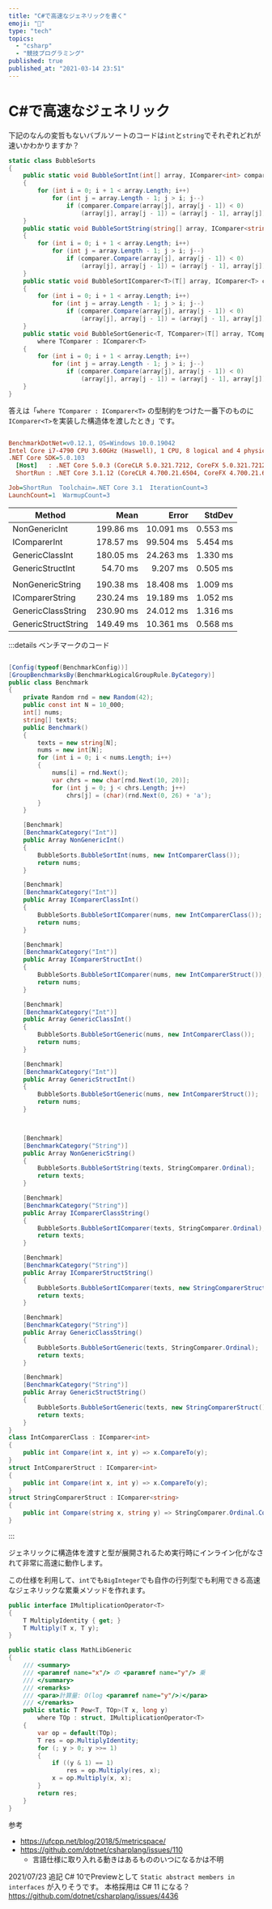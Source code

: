 ```yaml
---
title: "C#で高速なジェネリックを書く"
emoji: "💭"
type: "tech"
topics:
  - "csharp"
  - "競技プログラミング"
published: true
published_at: "2021-03-14 23:51"
---
```


# C#で高速なジェネリック

下記のなんの変哲もないバブルソートのコードは`int`と`string`でそれぞれどれが速いかわかりますか？

```cs
static class BubbleSorts
{
    public static void BubbleSortInt(int[] array, IComparer<int> comparer)
    {
        for (int i = 0; i + 1 < array.Length; i++)
            for (int j = array.Length - 1; j > i; j--)
                if (comparer.Compare(array[j], array[j - 1]) < 0)
                    (array[j], array[j - 1]) = (array[j - 1], array[j]);
    }
    public static void BubbleSortString(string[] array, IComparer<string> comparer)
    {
        for (int i = 0; i + 1 < array.Length; i++)
            for (int j = array.Length - 1; j > i; j--)
                if (comparer.Compare(array[j], array[j - 1]) < 0)
                    (array[j], array[j - 1]) = (array[j - 1], array[j]);
    }
    public static void BubbleSortIComparer<T>(T[] array, IComparer<T> comparer)
    {
        for (int i = 0; i + 1 < array.Length; i++)
            for (int j = array.Length - 1; j > i; j--)
                if (comparer.Compare(array[j], array[j - 1]) < 0)
                    (array[j], array[j - 1]) = (array[j - 1], array[j]);
    }
    public static void BubbleSortGeneric<T, TComparer>(T[] array, TComparer comparer)
        where TComparer : IComparer<T>
    {
        for (int i = 0; i + 1 < array.Length; i++)
            for (int j = array.Length - 1; j > i; j--)
                if (comparer.Compare(array[j], array[j - 1]) < 0)
                    (array[j], array[j - 1]) = (array[j - 1], array[j]);
    }
}
```

答えは「`where TComparer : IComparer<T>` の型制約をつけた一番下のものに`IComparer<T>`を実装した構造体を渡したとき」です。

``` ini

BenchmarkDotNet=v0.12.1, OS=Windows 10.0.19042
Intel Core i7-4790 CPU 3.60GHz (Haswell), 1 CPU, 8 logical and 4 physical cores
.NET Core SDK=5.0.103
  [Host]   : .NET Core 5.0.3 (CoreCLR 5.0.321.7212, CoreFX 5.0.321.7212), X64 RyuJIT
  ShortRun : .NET Core 3.1.12 (CoreCLR 4.700.21.6504, CoreFX 4.700.21.6905), X64 RyuJIT

Job=ShortRun  Toolchain=.NET Core 3.1  IterationCount=3  
LaunchCount=1  WarmupCount=3  

```
|              Method |      Mean |     Error |   StdDev |
|-------------------- |----------:|----------:|---------:|
|       NonGenericInt | 199.86 ms | 10.091 ms | 0.553 ms |
|        IComparerInt | 178.57 ms | 99.504 ms | 5.454 ms |
|     GenericClassInt | 180.05 ms | 24.263 ms | 1.330 ms |
|    GenericStructInt |  54.70 ms |  9.207 ms | 0.505 ms |
|                     |           |           |          |
|    NonGenericString | 190.38 ms | 18.408 ms | 1.009 ms |
|     IComparerString | 230.24 ms | 19.189 ms | 1.052 ms |
|  GenericClassString | 230.90 ms | 24.012 ms | 1.316 ms |
| GenericStructString | 149.49 ms | 10.361 ms | 0.568 ms |

:::details ベンチマークのコード

```cs

[Config(typeof(BenchmarkConfig))]
[GroupBenchmarksBy(BenchmarkLogicalGroupRule.ByCategory)]
public class Benchmark
{
    private Random rnd = new Random(42);
    public const int N = 10_000;
    int[] nums;
    string[] texts;
    public Benchmark()
    {
        texts = new string[N];
        nums = new int[N];
        for (int i = 0; i < nums.Length; i++)
        {
            nums[i] = rnd.Next();
            var chrs = new char[rnd.Next(10, 20)];
            for (int j = 0; j < chrs.Length; j++)
                chrs[j] = (char)(rnd.Next(0, 26) + 'a');
        }
    }

    [Benchmark]
    [BenchmarkCategory("Int")]
    public Array NonGenericInt()
    {
        BubbleSorts.BubbleSortInt(nums, new IntComparerClass());
        return nums;
    }

    [Benchmark]
    [BenchmarkCategory("Int")]
    public Array IComparerClassInt()
    {
        BubbleSorts.BubbleSortIComparer(nums, new IntComparerClass());
        return nums;
    }

    [Benchmark]
    [BenchmarkCategory("Int")]
    public Array IComparerStructInt()
    {
        BubbleSorts.BubbleSortIComparer(nums, new IntComparerStruct());
        return nums;
    }

    [Benchmark]
    [BenchmarkCategory("Int")]
    public Array GenericClassInt()
    {
        BubbleSorts.BubbleSortGeneric(nums, new IntComparerClass());
        return nums;
    }

    [Benchmark]
    [BenchmarkCategory("Int")]
    public Array GenericStructInt()
    {
        BubbleSorts.BubbleSortGeneric(nums, new IntComparerStruct());
        return nums;
    }



    [Benchmark]
    [BenchmarkCategory("String")]
    public Array NonGenericString()
    {
        BubbleSorts.BubbleSortString(texts, StringComparer.Ordinal);
        return texts;
    }

    [Benchmark]
    [BenchmarkCategory("String")]
    public Array IComparerClassString()
    {
        BubbleSorts.BubbleSortIComparer(texts, StringComparer.Ordinal);
        return texts;
    }

    [Benchmark]
    [BenchmarkCategory("String")]
    public Array IComparerStructString()
    {
        BubbleSorts.BubbleSortIComparer(texts, new StringComparerStruct());
        return texts;
    }

    [Benchmark]
    [BenchmarkCategory("String")]
    public Array GenericClassString()
    {
        BubbleSorts.BubbleSortGeneric(texts, StringComparer.Ordinal);
        return texts;
    }

    [Benchmark]
    [BenchmarkCategory("String")]
    public Array GenericStructString()
    {
        BubbleSorts.BubbleSortGeneric(texts, new StringComparerStruct());
        return texts;
    }
}
class IntComparerClass : IComparer<int>
{
    public int Compare(int x, int y) => x.CompareTo(y);
}
struct IntComparerStruct : IComparer<int>
{
    public int Compare(int x, int y) => x.CompareTo(y);
}
struct StringComparerStruct : IComparer<string>
{
    public int Compare(string x, string y) => StringComparer.Ordinal.Compare(x, y);
}
```
:::

ジェネリックに構造体を渡すと型が展開されるため実行時にインライン化がなされて非常に高速に動作します。

この仕様を利用して、`int`でも`BigInteger`でも自作の行列型でも利用できる高速なジェネリックな累乗メソッドを作れます。

```cs
public interface IMultiplicationOperator<T>
{
    T MultiplyIdentity { get; }
    T Multiply(T x, T y);
}

public static class MathLibGeneric
{
    /// <summary>
    /// <paramref name="x"/> の <paramref name="y"/> 乗
    /// </summary>
    /// <remarks>
    /// <para>計算量: O(log <paramref name="y"/>)</para>
    /// </remarks>
    public static T Pow<T, TOp>(T x, long y)
        where TOp : struct, IMultiplicationOperator<T>
    {
        var op = default(TOp);
        T res = op.MultiplyIdentity;
        for (; y > 0; y >>= 1)
        {
            if ((y & 1) == 1)
                res = op.Multiply(res, x);
            x = op.Multiply(x, x);
        }
        return res;
    }
}
```

参考
- https://ufcpp.net/blog/2018/5/metricspace/
- https://github.com/dotnet/csharplang/issues/110
  - 言語仕様に取り入れる動きはあるもののいつになるかは不明

2021/07/23 追記
C# 10でPreviewとして `Static abstract members in interfaces` が入りそうです。
本格採用は C# 11 になる？
https://github.com/dotnet/csharplang/issues/4436